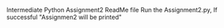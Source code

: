 Intermediate Python Assignment2 ReadMe file
Run the Assignment2.py, If successful "Assignmen2 will be printed"
